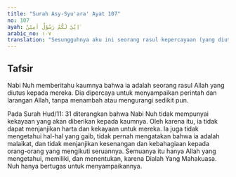 ```yaml
---
title: "Surah Asy-Syu'ara' Ayat 107"
no: 107
ayah: اِنِّيْ لَكُمْ رَسُوْلٌ اَمِيْنٌ ۙ  
arabic_no: ١٠٧
translation: "Sesungguhnya aku ini seorang rasul kepercayaan (yang diutus) kepadamu,"
---
```


## Tafsir

Nabi Nuh memberitahu kaumnya bahwa ia adalah seorang rasul Allah yang diutus kepada mereka. Dia dipercaya untuk menyampaikan perintah dan larangan Allah, tanpa menambah atau mengurangi sedikit pun.

Pada Surah Hud/11: 31 diterangkan bahwa Nabi Nuh tidak mempunyai kekayaan yang akan diberikan kepada kaumnya. Oleh karena itu, ia tidak dapat menjanjikan harta dan kekayaan untuk mereka. Ia juga tidak mengetahui hal-hal yang gaib, tidak pernah mengatakan bahwa ia adalah malaikat, dan tidak menjanjikan kesenangan dan kebahagiaan kepada orang-orang yang mengikuti seruannya. Semuanya itu hanya Allah yang mengetahui, memiliki, dan menentukan, karena Dialah Yang Mahakuasa. Nuh hanya bertugas untuk menyampaikannya.